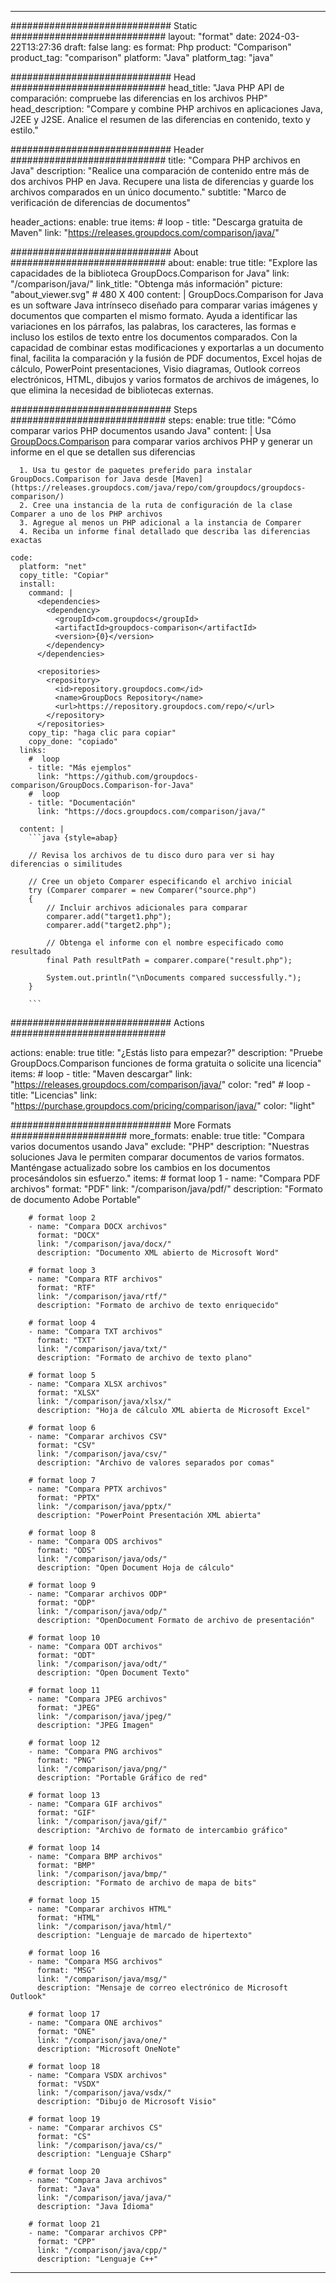 
---
############################# Static ############################
layout: "format"
date:  2024-03-22T13:27:36
draft: false
lang: es
format: Php
product: "Comparison"
product_tag: "comparison"
platform: "Java"
platform_tag: "java"

############################# Head ############################
head_title: "Java PHP API de comparación: compruebe las diferencias en los archivos PHP"
head_description: "Compare y combine PHP archivos en aplicaciones Java, J2EE y J2SE. Analice el resumen de las diferencias en contenido, texto y estilo."

############################# Header ############################
title: "Compara PHP archivos en Java" 
description: "Realice una comparación de contenido entre más de dos archivos PHP en Java. Recupere una lista de diferencias y guarde los archivos comparados en un único documento."
subtitle: "Marco de verificación de diferencias de documentos" 

header_actions:
  enable: true
  items:
    #  loop
    - title: "Descarga gratuita de Maven"
      link: "https://releases.groupdocs.com/comparison/java/"
      
############################# About ############################
about:
    enable: true
    title: "Explore las capacidades de la biblioteca GroupDocs.Comparison for Java"
    link: "/comparison/java/"
    link_title: "Obtenga más información"
    picture: "about_viewer.svg" # 480 X 400
    content: |
       GroupDocs.Comparison for Java es un software Java intrínseco diseñado para comparar varias imágenes y documentos que comparten el mismo formato. Ayuda a identificar las variaciones en los párrafos, las palabras, los caracteres, las formas e incluso los estilos de texto entre los documentos comparados. Con la capacidad de combinar estas modificaciones y exportarlas a un documento final, facilita la comparación y la fusión de PDF documentos, Excel hojas de cálculo, PowerPoint presentaciones, Visio diagramas, Outlook correos electrónicos, HTML, dibujos y varios formatos de archivos de imágenes, lo que elimina la necesidad de bibliotecas externas.

############################# Steps ############################
steps:
    enable: true
    title: "Cómo comparar varios PHP documentos usando Java"
    content: |
      Usa [GroupDocs.Comparison](https://products.groupdocs.com/comparison/java/) para comparar varios archivos PHP y generar un informe en el que se detallen sus diferencias
      
      1. Usa tu gestor de paquetes preferido para instalar GroupDocs.Comparison for Java desde [Maven](https://releases.groupdocs.com/java/repo/com/groupdocs/groupdocs-comparison/)
      2. Cree una instancia de la ruta de configuración de la clase Comparer a uno de los PHP archivos
      3. Agregue al menos un PHP adicional a la instancia de Comparer
      4. Reciba un informe final detallado que describa las diferencias exactas
   
    code:
      platform: "net"
      copy_title: "Copiar"
      install:
        command: |
          <dependencies>
            <dependency>
              <groupId>com.groupdocs</groupId>
              <artifactId>groupdocs-comparison</artifactId>
              <version>{0}</version>
            </dependency>
          </dependencies>

          <repositories>
            <repository>
              <id>repository.groupdocs.com</id>
              <name>GroupDocs Repository</name>
              <url>https://repository.groupdocs.com/repo/</url>
            </repository>
          </repositories>
        copy_tip: "haga clic para copiar"
        copy_done: "copiado"
      links:
        #  loop
        - title: "Más ejemplos"
          link: "https://github.com/groupdocs-comparison/GroupDocs.Comparison-for-Java"
        #  loop
        - title: "Documentación"
          link: "https://docs.groupdocs.com/comparison/java/"
          
      content: |
        ```java {style=abap}

        // Revisa los archivos de tu disco duro para ver si hay diferencias o similitudes

        // Cree un objeto Comparer especificando el archivo inicial
        try (Comparer comparer = new Comparer("source.php") 
        {
            // Incluir archivos adicionales para comparar
        	comparer.add("target1.php");
            comparer.add("target2.php");

            // Obtenga el informe con el nombre especificado como resultado
            final Path resultPath = comparer.compare("result.php"); 

            System.out.println("\nDocuments compared successfully.");
        }
        
        ```            

############################# Actions ############################

actions:
  enable: true
  title: "¿Estás listo para empezar?"
  description: "Pruebe GroupDocs.Comparison funciones de forma gratuita o solicite una licencia"
  items:
    #  loop
    - title: "Maven descargar"
      link: "https://releases.groupdocs.com/comparison/java/"
      color: "red"
        #  loop
    - title: "Licencias"
      link: "https://purchase.groupdocs.com/pricing/comparison/java/"
      color: "light"


############################# More Formats #####################
more_formats:
    enable: true
    title: "Compara varios documentos usando Java"
    exclude: "PHP"
    description: "Nuestras soluciones Java le permiten comparar documentos de varios formatos. Manténgase actualizado sobre los cambios en los documentos procesándolos sin esfuerzo."
    items: 
        # format loop 1
        - name: "Compara PDF archivos"
          format: "PDF"
          link: "/comparison/java/pdf/"
          description: "Formato de documento Adobe Portable"

        # format loop 2
        - name: "Compara DOCX archivos"
          format: "DOCX"
          link: "/comparison/java/docx/"
          description: "Documento XML abierto de Microsoft Word"

        # format loop 3
        - name: "Compara RTF archivos"
          format: "RTF"
          link: "/comparison/java/rtf/"
          description: "Formato de archivo de texto enriquecido"

        # format loop 4
        - name: "Compara TXT archivos"
          format: "TXT"
          link: "/comparison/java/txt/"
          description: "Formato de archivo de texto plano"

        # format loop 5
        - name: "Compara XLSX archivos"
          format: "XLSX"
          link: "/comparison/java/xlsx/"
          description: "Hoja de cálculo XML abierta de Microsoft Excel"

        # format loop 6
        - name: "Comparar archivos CSV"
          format: "CSV"
          link: "/comparison/java/csv/"
          description: "Archivo de valores separados por comas"

        # format loop 7
        - name: "Compara PPTX archivos"
          format: "PPTX"
          link: "/comparison/java/pptx/"
          description: "PowerPoint Presentación XML abierta"

        # format loop 8
        - name: "Compara ODS archivos"
          format: "ODS"
          link: "/comparison/java/ods/"
          description: "Open Document Hoja de cálculo"

        # format loop 9
        - name: "Comparar archivos ODP"
          format: "ODP"
          link: "/comparison/java/odp/"
          description: "OpenDocument Formato de archivo de presentación"

        # format loop 10
        - name: "Compara ODT archivos"
          format: "ODT"
          link: "/comparison/java/odt/"
          description: "Open Document Texto"

        # format loop 11
        - name: "Compara JPEG archivos"
          format: "JPEG"
          link: "/comparison/java/jpeg/"
          description: "JPEG Imagen"

        # format loop 12
        - name: "Compara PNG archivos"
          format: "PNG"
          link: "/comparison/java/png/"
          description: "Portable Gráfico de red"

        # format loop 13
        - name: "Compara GIF archivos"
          format: "GIF"
          link: "/comparison/java/gif/"
          description: "Archivo de formato de intercambio gráfico"

        # format loop 14
        - name: "Compara BMP archivos"
          format: "BMP"
          link: "/comparison/java/bmp/"
          description: "Formato de archivo de mapa de bits"

        # format loop 15
        - name: "Comparar archivos HTML"
          format: "HTML"
          link: "/comparison/java/html/"
          description: "Lenguaje de marcado de hipertexto"

        # format loop 16
        - name: "Compara MSG archivos"
          format: "MSG"
          link: "/comparison/java/msg/"
          description: "Mensaje de correo electrónico de Microsoft Outlook"

        # format loop 17
        - name: "Compara ONE archivos"
          format: "ONE"
          link: "/comparison/java/one/"
          description: "Microsoft OneNote"

        # format loop 18
        - name: "Compara VSDX archivos"
          format: "VSDX"
          link: "/comparison/java/vsdx/"
          description: "Dibujo de Microsoft Visio"

        # format loop 19
        - name: "Comparar archivos CS"
          format: "CS"
          link: "/comparison/java/cs/"
          description: "Lenguaje CSharp"

        # format loop 20
        - name: "Compara Java archivos"
          format: "Java"
          link: "/comparison/java/java/"
          description: "Java Idioma"
          
        # format loop 21
        - name: "Comparar archivos CPP"
          format: "CPP"
          link: "/comparison/java/cpp/"
          description: "Lenguaje C++"
---